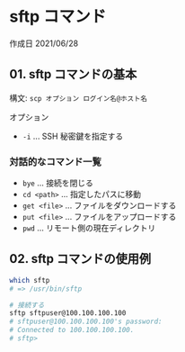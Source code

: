 # sftp コマンド

作成日 2021/06/28

## 01. sftp コマンドの基本

構文: `scp オプション ログイン名@ホスト名`

オプション

- `-i` ... SSH 秘密鍵を指定する

### 対話的なコマンド一覧

- `bye` ... 接続を閉じる
- `cd <path>` ... 指定したパスに移動
- `get <file>` ... ファイルをダウンロードする
- `put <file>` ... ファイルをアップロードする
- `pwd` ... リモート側の現在ディレクトリ

## 02. sftp コマンドの使用例

```bash
which sftp
# => /usr/bin/sftp

# 接続する
sftp sftpuser@100.100.100.100
# sftpuser@100.100.100.100's password:
# Connected to 100.100.100.100.
# sftp>
```
